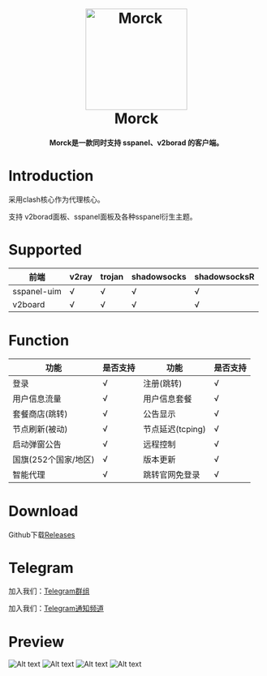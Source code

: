 <h1 align="center">
  <img src="https://github.com/morckclient/morck_client/blob/main/logo.png?raw=true" alt="Morck" width="200">
  <br>Morck<br>
</h1>

<h4 align="center">Morck是一款同时支持 sspanel、v2borad 的客户端。</h4>

# Introduction

采用clash核心作为代理核心。

支持 v2borad面板、sspanel面板及各种sspanel衍生主题。


# Supported

|前端              |v2ray              |trojan           |shadowsocks           |shadowsocksR           |
|------------------|------------------|------------------|------------------|------------------|
|sspanel-uim	   |√                 |√                 |√                 |√                 |
|v2board	   |√                 |√                 |√                 |√                 |

# Function

|功能              |是否支持              |功能              |是否支持              |
|------------------|------------------|------------------|------------------|
|登录                 |√                  |注册(跳转)                 |√
|用户信息流量                 |√                  |用户信息套餐                 |√
|套餐商店(跳转)                 |√                  |公告显示                 |√
|节点刷新(被动)                 |√                  |节点延迟(tcping)                 |√
|启动弹窗公告                 |√                  |远程控制                 |√
|国旗(252个国家/地区)                 |√                  |版本更新                 |√
|智能代理                 |√                  |跳转官网免登录                 |√

# Download
Github下载[Releases](https://github.com/morckclient/morck_client/releases)

# Telegram

加入我们：[Telegram群组](https://t.me/morckcsq)

加入我们：[Telegram通知频道](https://t.me/morckgroup)

# Preview

![Alt text](https://github.com/morckclient/morck_client/blob/main/20210725141947.png)
![Alt text](https://github.com/morckclient/morck_client/blob/main/20210725141605.png)
![Alt text](https://github.com/morckclient/morck_client/blob/main/20210725141646.png)
![Alt text](https://github.com/morckclient/morck_client/blob/main/20210725141713.png)
